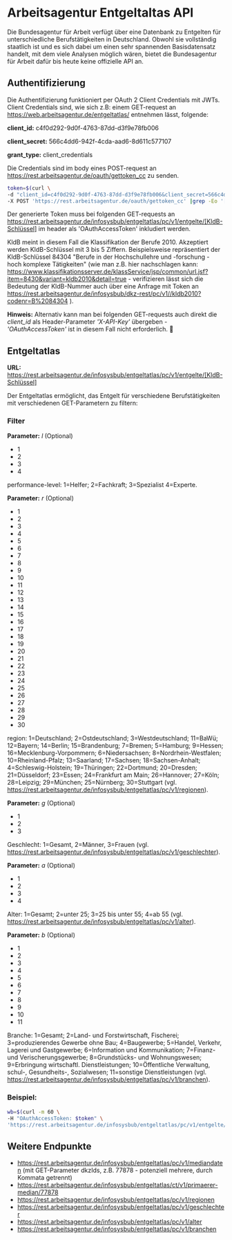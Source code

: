 # Arbeitsagentur Entgeltaltas API 
Die Bundesagentur für Arbeit verfügt über eine Datenbank zu Entgelten für unterschiedliche Berufstätigkeiten in Deutschland. Obwohl sie vollständig staatlich ist und es sich dabei um einen sehr spannenden Basisdatensatz handelt, mit dem viele Analysen möglich wären, bietet die Bundesagentur für Arbeit dafür bis heute keine offizielle API an.

## Authentifizierung
Die Authentifizierung funktioniert per OAuth 2 Client Credentials mit JWTs.
Client Credentials sind, wie sich z.B: einem GET-request an https://web.arbeitsagentur.de/entgeltatlas/ entnehmen lässt, folgende:
  
**client_id:** c4f0d292-9d0f-4763-87dd-d3f9e78fb006

**client_secret:** 566c4dd6-942f-4cda-aad6-8d611c577107

**grant_type:** client_credentials

Die Credentials sind im body eines POST-request an https://rest.arbeitsagentur.de/oauth/gettoken_cc zu senden.

```bash
token=$(curl \
-d "client_id=c4f0d292-9d0f-4763-87dd-d3f9e78fb006&client_secret=566c4dd6-942f-4cda-aad6-8d611c577107&grant_type=client_credentials" \
-X POST 'https://rest.arbeitsagentur.de/oauth/gettoken_cc' |grep -Eo '[^"]{400,}'|head -n 1)
```

Der generierte Token muss bei folgenden GET-requests an https://rest.arbeitsagentur.de/infosysbub/entgeltatlas/pc/v1/entgelte/[KldB-Schlüssel] im header als 'OAuthAccessToken' inkludiert werden. 

KldB meint in diesem Fall die Klassifikation der Berufe 2010. Akzeptiert werden KldB-Schlüssel mit 3 bis 5 Ziffern. Beispielsweise repräsentiert der KldB-Schlüssel 84304 "Berufe in der Hochschullehre und -forschung - hoch komplexe Tätigkeiten" (wie man z.B. hier nachschlagen kann: https://www.klassifikationsserver.de/klassService/jsp/common/url.jsf?item=8430&variant=kldb2010&detail=true - verifizieren lässt sich die Bedeutung der KldB-Nummer auch über eine Anfrage mit Token an https://rest.arbeitsagentur.de/infosysbub/dkz-rest/pc/v1//kldb2010?codenr=B%2084304 ).

**Hinweis:** Alternativ kann man bei folgenden GET-requests auch direkt die *client_id* als Header-Parameter *'X-API-Key'* übergeben - *'OAuthAccessToken'* ist in diesem Fall nicht erforderlich. 🚀


## Entgeltatlas

**URL:** https://rest.arbeitsagentur.de/infosysbub/entgeltatlas/pc/v1/entgelte/[KldB-Schlüssel]


Der Entgeltatlas ermöglicht, das Entgelt für verschiedene Berufstätigkeiten mit verschiedenen GET-Parametern zu filtern:


### Filter


**Parameter:** *l* (Optional)
- 1
- 2
- 3
- 4

performance-level: 1=Helfer; 2=Fachkraft; 3=Spezialist 4=Experte.


**Parameter:** *r* (Optional)
- 1
- 2
- 3
- 4
- 5
- 6
- 7
- 8
- 9
- 10
- 11
- 12
- 13
- 14
- 15
- 16
- 17
- 18
- 19
- 20
- 21
- 22
- 23
- 24
- 25
- 26
- 27
- 28
- 29
- 30

region: 1=Deutschland; 2=Ostdeutschland; 3=Westdeutschland; 11=BaWü; 12=Bayern; 14=Berlin; 15=Brandenburg; 7=Bremen; 5=Hamburg; 9=Hessen; 16=Mecklenburg-Vorpommern; 6=Niedersachsen; 8=Nordrhein-Westfalen; 10=Rheinland-Pfalz; 13=Saarland; 17=Sachsen; 18=Sachsen-Anhalt; 4=Schleswig-Holstein; 19=Thüringen;
22=Dortmund; 20=Dresden; 21=Düsseldorf; 23=Essen; 24=Frankfurt am Main; 26=Hannover; 27=Köln; 28=Leipzig; 29=München; 25=Nürnberg; 30=Stuttgart
(vgl. https://rest.arbeitsagentur.de/infosysbub/entgeltatlas/pc/v1/regionen).


**Parameter:** *g* (Optional)
- 1
- 2
- 3

Geschlecht: 1=Gesamt, 2=Männer, 3=Frauen (vgl. https://rest.arbeitsagentur.de/infosysbub/entgeltatlas/pc/v1/geschlechter).


**Parameter:** *a* (Optional)
- 1
- 2
- 3
- 4

Alter: 1=Gesamt; 2=unter 25; 3=25 bis unter 55; 4=ab 55 (vgl. https://rest.arbeitsagentur.de/infosysbub/entgeltatlas/pc/v1/alter).


**Parameter:** *b* (Optional)
- 1
- 2
- 3
- 4
- 5
- 6
- 7
- 8
- 9
- 10
- 11

Branche: 1=Gesamt; 2=Land- und Forstwirtschaft, Fischerei; 3=produzierendes Gewerbe ohne Bau; 4=Baugewerbe; 5=Handel, Verkehr, Lagerei und Gastgewerbe; 6=Information und Kommunikation; 7=Finanz- und Verischerungsgewerbe; 8=Grundstücks- und Wohnungswesen; 9=Erbringung wirtschaftl. Dienstleistungen; 10=Öffentliche Verwaltung, schul-, Gesundheits-, Sozialwesen; 11=sonstige Dienstleistungen (vgl. https://rest.arbeitsagentur.de/infosysbub/entgeltatlas/pc/v1/branchen).

### Beispiel:

```bash
wb=$(curl -m 60 \
-H "OAuthAccessToken: $token" \
'https://rest.arbeitsagentur.de/infosysbub/entgeltatlas/pc/v1/entgelte/84304?l=4&r=1&a=1&b=1')
```

## Weitere Endpunkte 

- https://rest.arbeitsagentur.de/infosysbub/entgeltatlas/pc/v1/mediandaten (mit GET-Parameter dkzIds, z.B. 77878 - potenziell mehrere, durch Kommata getrennt)
- https://rest.arbeitsagentur.de/infosysbub/entgeltatlas/ct/v1/primaerer-median/77878
- https://rest.arbeitsagentur.de/infosysbub/entgeltatlas/pc/v1/regionen
- https://rest.arbeitsagentur.de/infosysbub/entgeltatlas/pc/v1/geschlechter
- https://rest.arbeitsagentur.de/infosysbub/entgeltatlas/pc/v1/alter
- https://rest.arbeitsagentur.de/infosysbub/entgeltatlas/pc/v1/branchen
